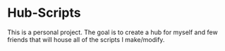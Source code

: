 # Hub-Scripts
This is a personal project. The goal is to create a hub for myself and few friends that will house all of the scripts I make/modify.
